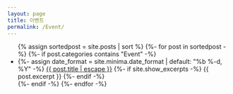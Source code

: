```yaml
---
layout: page
title: 이벤트
permalink: /Event/
---
```


<ul>
    {% assign sortedpost = site.posts | sort %}
    {%- for post in sortedpost -%}
    {%- if post.categories contains "Event" -%}
    <li>
    {%- assign date_format = site.minima.date_format | default: "%b %-d, %Y" -%}
    <!-- <span class="post-meta">{{ post.date | date: date_format }}</span> -->
    <!-- <h3> -->
        <a href="{{ post.url | relative_url }}">{{ post.title | escape }}</a>
    <!-- </h3> -->
    {%- if site.show_excerpts -%}
        {{ post.excerpt }}
    {%- endif -%}
    </li>
    {%- endif -%}
    {%- endfor -%}
    
</ul>